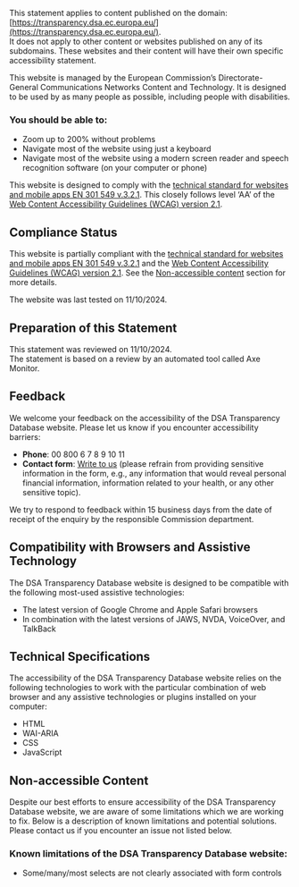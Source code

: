 This statement applies to content published on the domain: [https://transparency.dsa.ec.europa.eu/](https://transparency.dsa.ec.europa.eu/).  
It does not apply to other content or websites published on any of its subdomains. These websites and their content will have their own specific accessibility statement.

This website is managed by the European Commission’s Directorate-General Communications Networks Content and Technology. It is designed to be used by as many people as possible, including people with disabilities.

### You should be able to:
- Zoom up to 200% without problems
- Navigate most of the website using just a keyboard
- Navigate most of the website using a modern screen reader and speech recognition software (on your computer or phone)

This website is designed to comply with the [technical standard for websites and mobile apps EN 301 549 v.3.2.1](https://www.etsi.org/deliver/etsi_en/301500_301599/301549/03.02.01_60/en_301549v030201p.pdf). This closely follows level ‘AA’ of the [Web Content Accessibility Guidelines (WCAG) version 2.1](https://www.w3.org/TR/WCAG21/).

## Compliance Status
This website is partially compliant with the [technical standard for websites and mobile apps EN 301 549 v.3.2.1](https://www.etsi.org/deliver/etsi_en/301500_301599/301549/03.02.01_60/en_301549v030201p.pdf) and the [Web Content Accessibility Guidelines (WCAG) version 2.1](https://www.w3.org/TR/WCAG21/). See the [Non-accessible content](#non-accessible-content) section for more details.

The website was last tested on 11/10/2024.

## Preparation of this Statement
This statement was reviewed on 11/10/2024.  
The statement is based on a review by an automated tool called Axe Monitor.

## Feedback
We welcome your feedback on the accessibility of the DSA Transparency Database website. Please let us know if you encounter accessibility barriers:

- **Phone**: 00 800 6 7 8 9 10 11
- **Contact form**: [Write to us](#) (please refrain from providing sensitive information in the form, e.g., any information that would reveal personal financial information, information related to your health, or any other sensitive topic).

We try to respond to feedback within 15 business days from the date of receipt of the enquiry by the responsible Commission department.

## Compatibility with Browsers and Assistive Technology
The DSA Transparency Database website is designed to be compatible with the following most-used assistive technologies:
- The latest version of Google Chrome and Apple Safari browsers
- In combination with the latest versions of JAWS, NVDA, VoiceOver, and TalkBack

## Technical Specifications
The accessibility of the DSA Transparency Database website relies on the following technologies to work with the particular combination of web browser and any assistive technologies or plugins installed on your computer:
- HTML
- WAI-ARIA
- CSS
- JavaScript

## Non-accessible Content
Despite our best efforts to ensure accessibility of the DSA Transparency Database website, we are aware of some limitations which we are working to fix. Below is a description of known limitations and potential solutions. Please contact us if you encounter an issue not listed below.

### Known limitations of the DSA Transparency Database website:
- Some/many/most selects are not clearly associated with form controls

